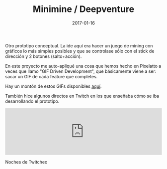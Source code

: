 ﻿---
layout: post
title: Minimine / Deepventure
date: 2017-01-16
description: Poquitos píxeles y mucho oro
img: assets/img/cover/minimine.jpg
tags: []
status: published
---

Otro prototipo conceptual. La ide aquí era hacer un juego de mining con gráficos lo más simples posibles y que se controlase sólo con el stick de dirección y 2 botones (salto+acción).

En este proyecto me auto-apliqué una cosa que hemos hecho en Pixelatto a veces que llamo "GIF Driven Development", que básicamente viene a ser: sacar un GIF de cada feature que completes.

Hay un montón de estos GIFs disponibles [aquí](https://pixelatto.notion.site/7930f4da08714a7e91639359f4c50b3a?v=92fe428efb3341f88109b4453ab0c66f).

También hice algunos directos en Twitch en los que enseñaba cómo se iba desarrollando el prototipo.

<div class="video-container">
  <iframe style="width: 100%;" src="https://www.youtube.com/embed/5Xch0Ut_Ces&t=5549s" frameborder="0" gesture="media" allow="encrypted-media" allowfullscreen></iframe>
</div>
<p class="image-caption">Noches de Twitcheo</p>


<!-- Sample image embed
![]({{ "/assets/img/content/cardcreatorproto.png" | absolute_url }})
<p class="image-caption">Image caption</p>
-->

<!-- Sample blockquote
<blockquote>
Del juego de cartas me olvidé poco después de empezar la aplicación.
</blockquote>
-->

